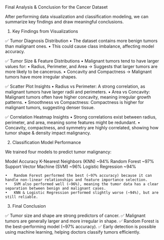Final Analysis & Conclusion for the Cancer Dataset

After performing data visualization and classification modeling, we can summarize key findings and draw meaningful conclusions.

1. Key Findings from Visualizations

✅ Tumor Diagnosis Distribution
	•	The dataset contains more benign tumors than malignant ones.
	•	This could cause class imbalance, affecting model accuracy.

✅ Tumor Size & Feature Distributions
	•	Malignant tumors tend to have larger values for:
	•	Radius, Perimeter, and Area → Suggests that larger tumors are more likely to be cancerous.
	•	Concavity and Compactness → Malignant tumors have more irregular shapes.

✅ Scatter Plot Insights
	•	Radius vs Perimeter: A strong correlation, as malignant tumors have larger radii and perimeters.
	•	Area vs Concavity: Malignant tumors often have higher concavity, meaning irregular growth patterns.
	•	Smoothness vs Compactness: Compactness is higher for malignant tumors, suggesting denser tissue.

✅ Correlation Heatmap Insights
	•	Strong correlations exist between radius, perimeter, and area, meaning some features might be redundant.
	•	Concavity, compactness, and symmetry are highly correlated, showing how tumor shape & density impact malignancy.

2. Classification Model Performance

We trained four models to predict tumor malignancy:

Model	Accuracy
K-Nearest Neighbors (KNN)	~94%
Random Forest	~97%
Support Vector Machine (SVM)	~96%
Logistic Regression	~94%

	•	Random Forest performed the best (~97% accuracy) because it can handle non-linear relationships and feature importance selection.
	•	SVM also performed well (~96%), meaning the tumor data has a clear separation between benign and malignant cases.
	•	KNN & Logistic Regression performed slightly worse (~94%), but are still reliable.

3. Final Conclusion

✅ Tumor size and shape are strong predictors of cancer.
✅ Malignant tumors are generally larger and more irregular in shape.
✅ Random Forest is the best-performing model (~97% accuracy).
✅ Early detection is possible using machine learning, helping doctors classify tumors efficiently.
